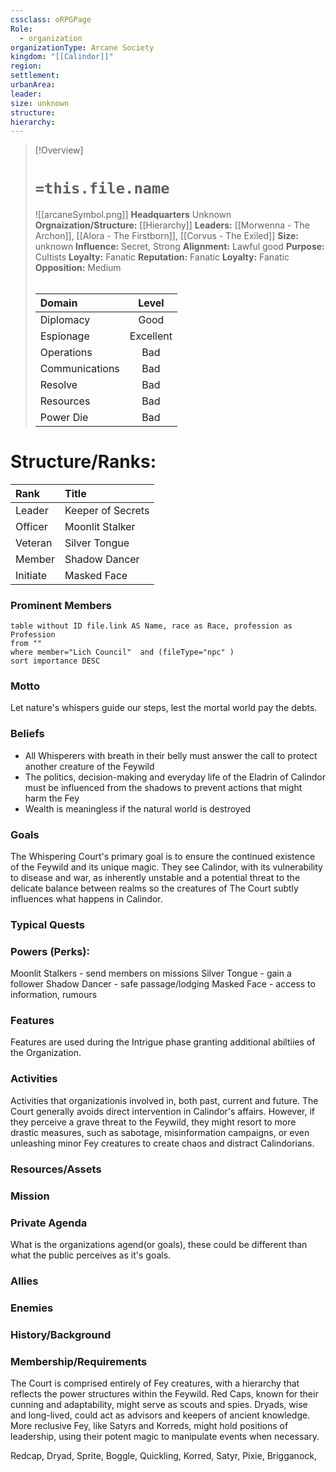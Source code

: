 ```yaml
---
cssclass: oRPGPage
Role:
  - organization
organizationType: Arcane Society
kingdom: "[[Calindor]]"
region:  
settlement: 
urbanArea: 
leader: 
size: unknown
structure: 
hierarchy: 
---
```

> [!Overview] 
> #   `=this.file.name`
> ![[arcaneSymbol.png]]
> **Headquarters**  Unknown
> **Orgnaization/Structure:** [[Hierarchy]]
> **Leaders:** [[Morwenna - The Archon]], [[Alora - The Firstborn]], [[Corvus - The Exiled]]
> **Size:** unknown
> **Influence:** Secret, Strong
> **Alignment:** Lawful good
> **Purpose:** Cultists
> **Loyalty:** Fanatic
> **Reputation:** Fanatic
> **Loyalty:** Fanatic
> **Opposition:** Medium
> ######  
> |Domain | Level | 
> |:---|:---:| 
> |Diplomacy | Good |
> |Espionage| Excellent |
> |Operations | Bad |
> |Communications | Bad |
> |Resolve| Bad |
> |Resources | Bad |
> |Power Die | Bad |

# **Structure/Ranks:**

| Rank     | Title             |
| :------- | :---------------- |
| Leader   | Keeper of Secrets |
| Officer  | Moonlit Stalker   |
| Veteran  | Silver Tongue     |
| Member   | Shadow Dancer     |
| Initiate | Masked Face       |


### Prominent Members
```dataview
table without ID file.link AS Name, race as Race, profession as Profession
from ""
where member="Lich Council"  and (fileType="npc" )
sort importance DESC
```


### Motto
Let nature's whispers guide our steps, lest the mortal world pay the debts.

### Beliefs
- All Whisperers with breath in their belly must answer the call to protect another creature of the Feywild
- The politics, decision-making  and everyday life of the Eladrin of Calindor must be influenced from the shadows to prevent actions that might harm the Fey
- Wealth is meaningless if the natural world is destroyed

### Goals
The Whispering Court's primary goal is to ensure the continued existence of the Feywild and its unique magic. They see Calindor, with its vulnerability to disease and war, as inherently unstable and a potential threat to the delicate balance between realms so the creatures of The Court subtly influences what happens in Calindor.

### Typical Quests


### Powers (Perks):

Moonlit Stalkers - send members on missions
Silver Tongue - gain a follower
Shadow Dancer - safe passage/lodging
Masked Face - access to information, rumours

### Features
Features are used during the Intrigue phase granting additional abiltiies of the Organization.

### Activities
Activities that organizationis involved in, both past, current and future.
The Court generally avoids direct intervention in Calindor's affairs. However, if they perceive a grave threat to the Feywild, they might resort to more drastic measures, such as sabotage, misinformation campaigns, or even unleashing minor Fey creatures to create chaos and distract Calindorians.

### Resources/Assets


### Mission

### Private Agenda
What is the organizations agend(or goals), these could be different than what the public perceives as it's goals.

### Allies

### Enemies

### History/Background 

### Membership/Requirements
The Court is comprised entirely of Fey creatures, with a hierarchy that reflects the power structures within the Feywild. Red Caps, known for their cunning and adaptability, might serve as scouts and spies. Dryads, wise and long-lived, could act as advisors and keepers of ancient knowledge. More reclusive Fey, like Satyrs and Korreds, might hold positions of leadership, using their potent magic to manipulate events when necessary.

Redcap, Dryad, Sprite, Boggle, Quickling, Korred, Satyr, Pixie, Brigganock, 
